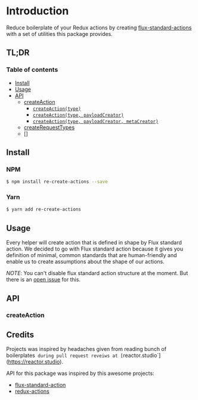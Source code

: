 # Introduction
Reduce boilerplate of your Redux actions by creating [flux-standard-actions](https://github.com/acdlite/flux-standard-action) with a set of utilities this package provides.

## TL;DR

### Table of contents
* [Install](#install)
* [Usage](#usage)
* [API](#api)
  * [createAction](#createaction)
    * [`createAction(type)`](#createactiontype)
    * [`createAction(type, payloadCreator)`](#createactiontype-payloadcreator)
    * [`createAction(type, payloadCreator, metaCreator)`](#createactiontype-payloadcreator-metacreator)
  * [createRequestTypes](#createRequestTypes)
  * []

## Install

### NPM
```bash
$ npm install re-create-actions --save
```

### Yarn
```bash
$ yarn add re-create-actions
```

## Usage
Every helper will create action that is defined in shape by Flux standard action. We decided to go with Flux standard action because it gives you definition of minimal, common standards that are human-friendly and enable
us to create assumptions about the shape of our actions.

*NOTE*: You can't disable flux standard action structure at the moment. But there is an [open issue]() for this.

## API

### createAction


## Credits
Projects was inspired by headaches given from reading bunch of boilerplates` during pull request reveiws at [`reactor.studio`](https://reactor.studio).

API for this package was inspired by this awesome projects:
* [flux-standard-action](https://github.com/acdlite/flux-standard-action)
* [redux-actions](https://github.com/reduxactions/redux-actions)
